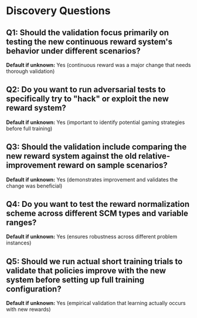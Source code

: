 # Discovery Questions

## Q1: Should the validation focus primarily on testing the new continuous reward system's behavior under different scenarios?
**Default if unknown:** Yes (continuous reward was a major change that needs thorough validation)

## Q2: Do you want to run adversarial tests to specifically try to "hack" or exploit the new reward system?
**Default if unknown:** Yes (important to identify potential gaming strategies before full training)

## Q3: Should the validation include comparing the new reward system against the old relative-improvement reward on sample scenarios?
**Default if unknown:** Yes (demonstrates improvement and validates the change was beneficial)

## Q4: Do you want to test the reward normalization scheme across different SCM types and variable ranges?
**Default if unknown:** Yes (ensures robustness across different problem instances)

## Q5: Should we run actual short training trials to validate that policies improve with the new system before setting up full training configuration?
**Default if unknown:** Yes (empirical validation that learning actually occurs with new rewards)